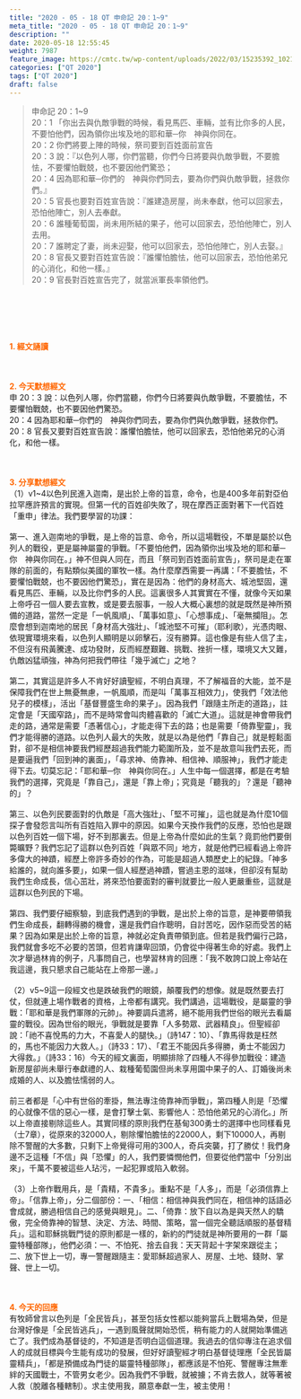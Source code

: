 ```yaml
---
title: "2020 - 05 - 18 QT 申命記 20：1~9"
meta_title: "2020 - 05 - 18 QT 申命記 20：1~9"
description: ""
date: 2020-05-18 12:55:45
weight: 7987
feature_image: https://cmtc.tw/wp-content/uploads/2022/03/15235392_10211799862337740_180693556567566654_o-1.webp
categories: ["QT 2020"]
tags: ["QT 2020"]
draft: false
---
```


<blockquote>申命記 20：1~9<br />
20：1 「你出去與仇敵爭戰的時候，看見馬匹、車輛，並有比你多的人民，不要怕他們，因為領你出埃及地的耶和華─你　神與你同在。<br />
20：2 你們將要上陣的時候，祭司要到百姓面前宣告<br />
20：3 說：『以色列人哪，你們當聽，你們今日將要與仇敵爭戰，不要膽怯，不要懼怕戰兢，也不要因他們驚恐；<br />
20：4 因為耶和華─你們的　神與你們同去，要為你們與仇敵爭戰，拯救你們。』<br />
20：5 官長也要對百姓宣告說：『誰建造房屋，尚未奉獻，他可以回家去，恐怕他陣亡，別人去奉獻。<br />
20：6 誰種葡萄園，尚未用所結的果子，他可以回家去，恐怕他陣亡，別人去用。<br />
20：7 誰聘定了妻，尚未迎娶，他可以回家去，恐怕他陣亡，別人去娶。』<br />
20：8 官長又要對百姓宣告說：『誰懼怕膽怯，他可以回家去，恐怕他弟兄的心消化，和他一樣。』<br />
20：9 官長對百姓宣告完了，就當派軍長率領他們。</blockquote><br />
&nbsp;<br />
<br />
&nbsp;<br />
<br />
<span style="color: #ff6600;"><strong>1. </strong><strong>經文誦讀</strong></span><br />
<br />
<span style="color: #ff6600;"><strong> </strong></span><br />
<br />
<span style="color: #ff6600;"><strong>2. 今天默想</strong><strong>經文<br />
</strong></span>申 20：3 說：以色列人哪，你們當聽，你們今日將要與仇敵爭戰，不要膽怯，不要懼怕戰兢，也不要因他們驚恐。<br />
20：4 因為耶和華─你們的　神與你們同去，要為你們與仇敵爭戰，拯救你們。<br />
20：8 官長又要對百姓宣告說：誰懼怕膽怯，他可以回家去，恐怕他弟兄的心消化，和他一樣。<br />
<br />
&nbsp;<br />
<br />
<span style="color: #ff6600;"><strong>3. 分享默想經文<br />
</strong></span>（1）v1~4以色列民進入迦南，是出於上帝的旨意，命令，也是400多年前對亞伯拉罕應許預言的實現。但第一代的百姓卻失敗了，現在摩西正面對著下一代百姓「重申」律法。我們要學習的功課：<br />
<br />
第一、進入迦南地的爭戰，是上帝的旨意、命令，所以這場戰役，不單是屬於以色列人的戰役，更是屬神屬靈的爭戰。「不要怕他們，因為領你出埃及地的耶和華─你　神與你同在。」神不但與人同在，而且「祭司到百姓面前宣告」，祭司是走在軍隊的前面的，有點類似美國的軍牧一樣。為什麼摩西需要一再講：「不要膽怯，不要懼怕戰兢，也不要因他們驚恐」，實在是因為：他們的身材高大、城池堅固，還看見馬匹、車輛，以及比你們多的人民。這裏很多人其實實在不懂，就像今天如果上帝呼召一個人要去宣教，或是要去服事，一般人大概心裏想的就是既然是神所預備的道路，當然一定是「一帆風順」、「萬事如意」、「心想事成」、「毫無攔阻」。怎麼會想到迦南地的居民「身材高大強壯」、「城池堅不可摧」（耶利歌），光憑肉眼、依現實環境來看，以色列人顯明是以卵擊石，沒有勝算。這也像是有些人信了主，不但沒有飛黃騰達、成功發財，反而經歷艱難、挑戰、挫折一樣，環境又大又難，仇敵凶猛頑強，神為何把我們帶往「幾乎滅亡」之地？<br />
<br />
第二，其實這是許多人不肯好好讀聖經，不明白真理，不了解福音的大能，並不是保障我們在世上無憂無慮，一帆風順，而是叫「萬事互相效力」，使我們「效法他兒子的模樣」，活出「基督豐盛生命的果子」。因為我們「跟隨主所走的道路」，註定會是「天國窄路」，而不是時常會叫肉體喜歡的「滅亡大道」。這就是神會帶我們走的路，通常是需要「憑著信心」，才能走得下去的路；也是需要「倚靠聖靈」，我們才能得勝的道路。以色列人最大的失敗，就是以為是他們「靠自己」就是輕鬆面對，卻不是相信神要我們經歷超過我們能力範圍所及，並不是故意叫我們去死，而是要逼我們「回到神的裏面」，「尋求神、倚靠神、相信神、順服神」，我們才能走得下去。切莫忘記：「耶和華─你　神與你同在。」人生中每一個選擇，都是在考驗我們的選擇，究竟是「靠自己」，還是「靠上帝」；究竟是「聽我的」？還是「聽神的」？<br />
<br />
第三、以色列民要面對的仇敵是「高大強壯」、「堅不可摧」，這也就是為什麼10個探子會發怨言叫所有百姓陷入罪中的原因。如果今天換作我們的反應，恐怕也是跟以色列百姓一個下場，好不到那裏去。但是上帝為什麼如此的生氣？竟罰他們要倒斃曠野？我們忘記了這群以色列百姓「與眾不同」地方，就是他們已經看過上帝許多偉大的神蹟，經歷上帝許多奇妙的作為，可能是超過人類歷史上的紀錄。「神多給誰的，就向誰多要」，如果一個人經歷過神蹟，嘗過主恩的滋味，但卻沒有幫助我們生命成長，信心茁壯，將來恐怕要面對的審判就要比一般人更嚴重些，這就是這群以色列民的下場。<br />
<br />
第四、我們要仔細察驗，到底我們遇到的爭戰，是出於上帝的旨意，是神要帶領我們生命成長，翻轉得勝的機會，還是我們自作聰明，自討苦吃，因作惡而受苦的結果？因為如果是出於上帝的旨意，神就必定負責帶領到底。但若是我們偏行己路，我們就會多吃不必要的苦頭，但若肯謙卑回頭，仍會從中得著生命的好處。我們上次才舉過林肯的例子，凡事問自己，也學習林肯的回應：「我不敢誇口說上帝站在我這邊，我只懇求自己能站在上帝那一邊。」<br />
<br />
（2）v5~9這一段經文也是跌破我們的眼鏡，顛覆我們的想像。就是既然要去打仗，但就連上場作戰者的資格，上帝都有講究。我們講過，這場戰役，是屬靈的爭戰：「耶和華是我們軍隊的元帥」。神要調兵遣將，絕不能用我們世俗的眼光去看屬靈的戰役。因為世俗的眼光，爭戰就是要靠「人多勢眾、武器精良」。但聖經卻說：「祂不喜悅馬的力大，不喜愛人的腿快。」（詩147：10）、「靠馬得救是枉然的，馬也不能因力大救人。」（詩33：17）、「君王不能因兵多得勝，勇士不能因力大得救。」（詩33：16）今天的經文裏面，明顯排除了四種人不得參加戰役：建造新房屋卻尚未舉行奉獻禮的人、栽種葡萄園但尚未享用園中果子的人、訂婚後尚未成婚的人、以及膽怯懦弱的人。<br />
<br />
前三者都是「心中有世俗的牽掛，無法專注倚靠神而爭戰」，第四種人則是「恐懼的心就像不信的惡心一樣，是會打擊士氣、影響他人：恐怕他弟兄的心消化。」所以上帝直接剔除這些人。其實同樣的原則我們在基甸300勇士的選擇中也同樣看見（士7章），從原來的32000人，剔除懼怕膽怯的22000人，剩下10000人，再剔除不警醒的大多數，只剩下上帝覺得可用的300人，奇兵突襲，打了勝仗！我們身邊不乏這種「不信」與「恐懼」的人，我們要憐憫他們，但要從他們當中「分別出來」，千萬不要被這些人玷污，一起犯罪或陷入軟弱。<br />
<br />
（3）上帝作戰用兵，是「貴精，不貴多」。重點不是「人多」，而是「必須信靠上帝」。「信靠上帝」，分二個部份：一、「相信：相信神與我們同在，相信神的話語必會成就，勝過相信自己的感覺與眼見」。二、「倚靠：放下自以為是與天然人的驕傲，完全倚靠神的智慧、決定、方法、時間、策略，當一個完全聽話順服的基督精兵」。這和耶穌挑戰門徒的原則都是一樣的，新約的門徒就是神所要用的一群「屬靈特種部隊」，他們必須：一、不怕死、捨去自我：天天背起十字架來跟從主；二、放下世上一切，專一警醒跟隨主：愛耶穌超過家人、房屋、土地、錢財、掌聲、世上一切。<br />
<br />
<span style="color: #ff6600;"><strong> </strong></span><br />
<br />
<span style="color: #ff6600;"><strong>4. 今天的回應<br />
</strong></span>有牧師曾言以色列是「全民皆兵」，甚至包括女性都以能夠當兵上戰場為榮，但是台灣好像是「全民皆逃兵」，一遇到風聲就開始恐慌，稍有能力的人就開始準備逃亡了。我們成為基督徒的，不知道是否明白這個道理。我過去的信仰專注在追求個人的成就目標與今生能有成功的發展，但好好讀聖經才明白基督徒理應「全民皆屬靈精兵」，「都是預備成為門徒的屬靈特種部隊」，都應該是不怕死、警醒專注無牽絆的天國戰士，不管男女老少。因為我們不爭戰，就被擄；不肯去救人，就等著被人救（脫離各種轄制）。求主使用我，願意奉獻一生，被主使用！<br />
<br />
&nbsp;
        